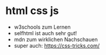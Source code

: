 # html css js

- w3schools zum Lernen
- selfhtml ist auch sehr gut!
- mdn zum wirklichen Nachschauen
- super auch: <https://css-tricks.com/>
